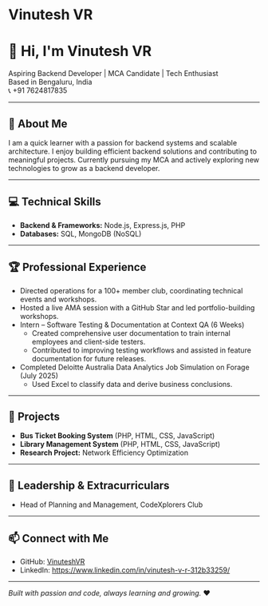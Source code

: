 # Vinutesh VR
# 👋 Hi, I'm Vinutesh VR

Aspiring Backend Developer | MCA Candidate | Tech Enthusiast  
Based in Bengaluru, India  
📞 +91 7624817835  

---

## 🚀 About Me

I am a quick learner with a passion for backend systems and scalable architecture. I enjoy building efficient backend solutions and contributing to meaningful projects. Currently pursuing my MCA and actively exploring new technologies to grow as a backend developer.

---

## 💻 Technical Skills

- **Backend & Frameworks:** Node.js, Express.js, PHP  
- **Databases:** SQL, MongoDB (NoSQL)  

---

## 🏆 Professional Experience

- Directed operations for a 100+ member club, coordinating technical events and workshops.  
- Hosted a live AMA session with a GitHub Star and led portfolio-building workshops.  
- Intern – Software Testing & Documentation at Context QA (6 Weeks)  
  - Created comprehensive user documentation to train internal employees and client-side testers.  
  - Contributed to improving testing workflows and assisted in feature documentation for future releases.  
- Completed Deloitte Australia Data Analytics Job Simulation on Forage (July 2025)  
  - Used Excel to classify data and derive business conclusions.

---

## 📂 Projects

- **Bus Ticket Booking System** (PHP, HTML, CSS, JavaScript)  
- **Library Management System** (PHP, HTML, CSS, JavaScript)  
- **Research Project:** Network Efficiency Optimization  

---

## 🌟 Leadership & Extracurriculars

- Head of Planning and Management, CodeXplorers Club  

---

## 📫 Connect with Me

- GitHub: [VinuteshVR](https://github.com/VinuteshVR)  
- LinkedIn: https://www.linkedin.com/in/vinutesh-v-r-312b33259/  

---

*Built with passion and code, always learning and growing.* ❤️

